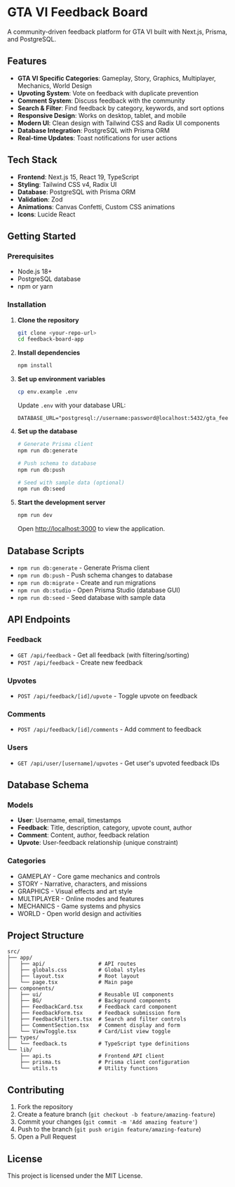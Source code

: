 # GTA VI Feedback Board

A community-driven feedback platform for GTA VI built with Next.js, Prisma, and PostgreSQL.

## Features

- **GTA VI Specific Categories**: Gameplay, Story, Graphics, Multiplayer, Mechanics, World Design
- **Upvoting System**: Vote on feedback with duplicate prevention
- **Comment System**: Discuss feedback with the community
- **Search & Filter**: Find feedback by category, keywords, and sort options
- **Responsive Design**: Works on desktop, tablet, and mobile
- **Modern UI**: Clean design with Tailwind CSS and Radix UI components
- **Database Integration**: PostgreSQL with Prisma ORM
- **Real-time Updates**: Toast notifications for user actions

## Tech Stack

- **Frontend**: Next.js 15, React 19, TypeScript
- **Styling**: Tailwind CSS v4, Radix UI
- **Database**: PostgreSQL with Prisma ORM
- **Validation**: Zod
- **Animations**: Canvas Confetti, Custom CSS animations
- **Icons**: Lucide React

## Getting Started

### Prerequisites

- Node.js 18+
- PostgreSQL database
- npm or yarn

### Installation

1. **Clone the repository**

   ```bash
   git clone <your-repo-url>
   cd feedback-board-app
   ```

2. **Install dependencies**

   ```bash
   npm install
   ```

3. **Set up environment variables**

   ```bash
   cp env.example .env
   ```

   Update `.env` with your database URL:

   ```env
   DATABASE_URL="postgresql://username:password@localhost:5432/gta_feedback_db"
   ```

4. **Set up the database**

   ```bash
   # Generate Prisma client
   npm run db:generate

   # Push schema to database
   npm run db:push

   # Seed with sample data (optional)
   npm run db:seed
   ```

5. **Start the development server**

   ```bash
   npm run dev
   ```

   Open [http://localhost:3000](http://localhost:3000) to view the application.

## Database Scripts

- `npm run db:generate` - Generate Prisma client
- `npm run db:push` - Push schema changes to database
- `npm run db:migrate` - Create and run migrations
- `npm run db:studio` - Open Prisma Studio (database GUI)
- `npm run db:seed` - Seed database with sample data

## API Endpoints

### Feedback

- `GET /api/feedback` - Get all feedback (with filtering/sorting)
- `POST /api/feedback` - Create new feedback

### Upvotes

- `POST /api/feedback/[id]/upvote` - Toggle upvote on feedback

### Comments

- `POST /api/feedback/[id]/comments` - Add comment to feedback

### Users

- `GET /api/user/[username]/upvotes` - Get user's upvoted feedback IDs

## Database Schema

### Models

- **User**: Username, email, timestamps
- **Feedback**: Title, description, category, upvote count, author
- **Comment**: Content, author, feedback relation
- **Upvote**: User-feedback relationship (unique constraint)

### Categories

- GAMEPLAY - Core game mechanics and controls
- STORY - Narrative, characters, and missions
- GRAPHICS - Visual effects and art style
- MULTIPLAYER - Online modes and features
- MECHANICS - Game systems and physics
- WORLD - Open world design and activities

## Project Structure

```
src/
├── app/
│   ├── api/                 # API routes
│   ├── globals.css          # Global styles
│   ├── layout.tsx           # Root layout
│   └── page.tsx             # Main page
├── components/
│   ├── ui/                  # Reusable UI components
│   ├── BG/                  # Background components
│   ├── FeedbackCard.tsx     # Feedback card component
│   ├── FeedbackForm.tsx     # Feedback submission form
│   ├── FeedbackFilters.tsx  # Search and filter controls
│   ├── CommentSection.tsx   # Comment display and form
│   └── ViewToggle.tsx       # Card/List view toggle
├── types/
│   └── feedback.ts          # TypeScript type definitions
└── lib/
    ├── api.ts               # Frontend API client
    ├── prisma.ts            # Prisma client configuration
    └── utils.ts             # Utility functions
```

## Contributing

1. Fork the repository
2. Create a feature branch (`git checkout -b feature/amazing-feature`)
3. Commit your changes (`git commit -m 'Add amazing feature'`)
4. Push to the branch (`git push origin feature/amazing-feature`)
5. Open a Pull Request

## License

This project is licensed under the MIT License.
